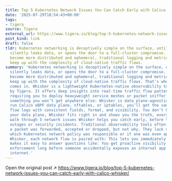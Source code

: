 ```yaml
---
title: Top 5 Kubernetes Network Issues You Can Catch Early with Calico Whisker
date: '2025-07-29T18:54:43+00:00'
tags:
- tigera
source: Tigera
external_url: https://www.tigera.io/blog/top-5-kubernetes-network-issues-you-can-catch-early-with-calico-whisker/
post_kind: link
draft: false
tldr: Kubernetes networking is deceptively simple on the surface, until it breaks,
  silently leaks data, or opens the door to a full-cluster compromise. As modern workloads
  become more distributed and ephemeral, traditional logging and metrics just can’t
  keep up with the complexity of cloud-native traffic flows.
summary: 'Kubernetes networking is deceptively simple on the surface, until it breaks,
  silently leaks data, or opens the door to a full-cluster compromise. As modern workloads
  become more distributed and ephemeral, traditional logging and metrics just can’t
  keep up with the complexity of cloud-native traffic flows. That’s where Calico Whisker
  comes in. Whisker is a lightweight Kubernetes-native observability tool created
  by Tigera. It offers deep insights into real-time traffic flow patterns, without
  requiring you to deploy heavyweight service meshes or packet sniffer. And here’s
  something you won’t get anywhere else: Whisker is data plane-agnostic. Whether you
  run Calico eBPF data plane, nftables, or iptables, you’ll get the same high-fidelity
  flow logs with consistent fields, format, and visibility. You don’t have to change
  your data plane, Whisker fits right in and shows you the truth, everywhere. Let’s
  walk through 5 network issues Whisker helps you catch early, before they turn into
  outages or security incidents. Traditional observability tools often show whether
  a packet was forwarded, accepted or dropped, but not why. They lack visibility into
  which Kubernetes network policy was responsible or if one was even applied. With
  Whisker, each network flow is paired with: This lets you immediately spot: This
  makes it easy to answer questions like: You get proactive visibility into gaps in
  enforcement long before someone accidentally exposes an internal app to the public
  internet.'
---
```

Open the original post ↗ https://www.tigera.io/blog/top-5-kubernetes-network-issues-you-can-catch-early-with-calico-whisker/
